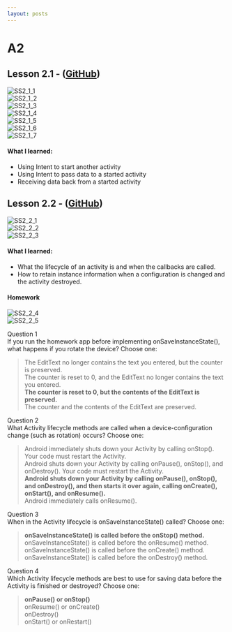 ```yaml
---
layout: posts
---
```


# A2

## Lesson 2.1 - ([GitHub](https://github.com/mgatesdehn/CS5520/tree/main/Assignment2/lesson2_1))
![SS2_1_1](https://raw.githubusercontent.com/mgatesdehn/CS5520/gh-pages/images/Assignment2/2_1_1.png)\
![SS2_1_2](https://raw.githubusercontent.com/mgatesdehn/CS5520/gh-pages/images/Assignment2/2_1_2.png)\
![SS2_1_3](https://raw.githubusercontent.com/mgatesdehn/CS5520/gh-pages/images/Assignment2/2_1_3.png)\
![SS2_1_4](https://raw.githubusercontent.com/mgatesdehn/CS5520/gh-pages/images/Assignment2/2_1_4.png)\
![SS2_1_5](https://raw.githubusercontent.com/mgatesdehn/CS5520/gh-pages/images/Assignment2/2_1_5.png)\
![SS2_1_6](https://raw.githubusercontent.com/mgatesdehn/CS5520/gh-pages/images/Assignment2/2_1_6.png)\
![SS2_1_7](https://raw.githubusercontent.com/mgatesdehn/CS5520/gh-pages/images/Assignment2/2_1_7.png)

#### What I learned:
- Using Intent to start another activity
- Using Intent to pass data to a started activity
- Receiving data back from a started activity

## Lesson 2.2 - ([GitHub](https://github.com/mgatesdehn/CS5520/tree/main/Assignment2/lesson2_2))
![SS2_2_1](https://raw.githubusercontent.com/mgatesdehn/CS5520/gh-pages/images/Assignment2/2_2_1.png)\
![SS2_2_2](https://raw.githubusercontent.com/mgatesdehn/CS5520/gh-pages/images/Assignment2/2_2_2.png)\
![SS2_2_3](https://raw.githubusercontent.com/mgatesdehn/CS5520/gh-pages/images/Assignment2/2_2_3.png)

#### What I learned:
- What the lifecycle of an activity is and when the callbacks are called.
- How to retain instance information when a configuration is changed and the activity destroyed.

#### Homework
![SS2_2_4](https://raw.githubusercontent.com/mgatesdehn/CS5520/gh-pages/images/Assignment2/2_2_4.png)\
![SS2_2_5](https://raw.githubusercontent.com/mgatesdehn/CS5520/gh-pages/images/Assignment2/2_2_5.png)

Question 1\
If you run the homework app before implementing onSaveInstanceState(), what happens if you rotate the device? Choose one:

> The EditText no longer contains the text you entered, but the counter is preserved.\
    The counter is reset to 0, and the EditText no longer contains the text you entered.\
    **The counter is reset to 0, but the contents of the EditText is preserved.**\
    The counter and the contents of the EditText are preserved.

Question 2\
What Activity lifecycle methods are called when a device-configuration change (such as rotation) occurs? Choose one:

> Android immediately shuts down your Activity by calling onStop(). Your code must restart the Activity.\
    Android shuts down your Activity by calling onPause(), onStop(), and onDestroy(). Your code must restart the Activity.\
    **Android shuts down your Activity by calling onPause(), onStop(), and onDestroy(), and then starts it over again, calling onCreate(), onStart(), and onResume().**\
    Android immediately calls onResume().

Question 3\
When in the Activity lifecycle is onSaveInstanceState() called? Choose one:

> **onSaveInstanceState() is called before the onStop() method.**\
    onSaveInstanceState() is called before the onResume() method.\
    onSaveInstanceState() is called before the onCreate() method.\
    onSaveInstanceState() is called before the onDestroy() method.

Question 4\
Which Activity lifecycle methods are best to use for saving data before the Activity is finished or destroyed? Choose one:

> **onPause() or onStop()**\
    onResume() or onCreate()\
    onDestroy()\
    onStart() or onRestart()


